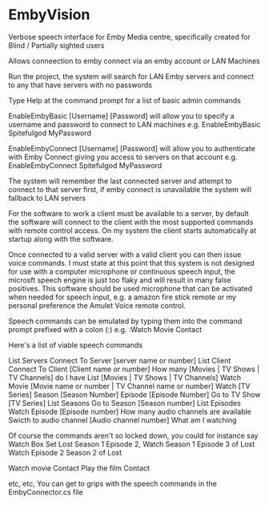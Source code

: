# EmbyVision
Verbose speech interface for Emby Media centre, specifically created for Blind / Partially sighted users

Allows conneection to emby connect via an emby account or LAN Machines

Run the project, the system will search for LAN Emby servers and connect to any that have servers with no passwords

Type Help at the command prompt for a list of basic admin commands

EnableEmbyBasic [Username] [Password] will allow you to specify a username and password to connect to LAN machines
e.g. EnableEmbyBasic Spitefulgod MyPassword

EnableEmbyConnect [Username] [Password] will allow you to authenticate with Emby Connect giving you access to servers on that account
e.g. EnableEmbyConnect Spitefulgod MyPassword

The system will remember the last connected server and attempt to connect to that server first, if emby connect is unavailable the system will fallback to LAN servers

For the software to work a client must be available to a server, by default the software will connect to the client with the most supported commands with remote control access.  On my system the client starts automatically at startup along with the software.

Once connected to a valid server with a valid client you can then issue voice commands.  I must state at this point that this system is not designed for use with a computer microphone or continuous speech input, the microsft speech engine is just too flaky and will result in many false positives.  This software should be used microphone that can be activated when needed for speech input, e.g. a amazon fire stick remote or my personal preference the Amulet Voice remote control.

Speech commands can be emulated by typing them into the command prompt prefixed with a colon (:)
e.g. :Watch Movie Contact

Here's a list of viable speech commands

List Servers
Connect To Server [server name or number]
List Client
Connect To Client [Client name or number]
How many [Movies | TV Shows | TV Channels] do I have
List [Movies | TV Shows | TV Channels]
Watch Movie [Movie name or number | TV Channel name or number]
Watch [TV Series] Season [Season Number] Episode [Episode Number]
Go to TV Show [TV Series]
List Seasons
Go to Season [Season number]
List Episodes
Watch Episode [Episode number]
How many audio channels are available
Swicth to audio channel [Audio channel number]
What am I watching

Of course the commands aren't so locked down, you could for instance say
Watch Box Set Lost Season 1 Episode 2,
Watch Season 1 Episode 3 of Lost
Watch Episode 2 Season 2 of Lost

Watch movie Contact
Play the film Contact

etc, etc, You can get to grips with the speech commands in the EmbyConnector.cs file
